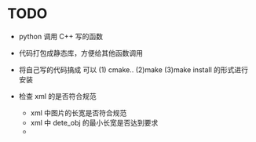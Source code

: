 # TODO


* python 调用 C++ 写的函数

* 代码打包成静态库，方便给其他函数调用


* 将自己写的代码搞成 可以 (1) cmake.. (2)make (3)make install 的形式进行安装

* 检查 xml 的是否符合规范
    * xml 中图片的长宽是否符合规范
    * xml 中 dete_obj 的最小长宽是否达到要求
    * 


